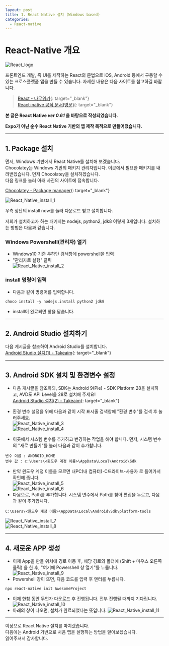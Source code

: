```yaml
---
layout: post
title: 1. React Native 설치 (Windows based)
categories:
  - React-native
---
```


# React-Native 개요

![React_logo](/assets/images/React_native/react.png)

프론트엔드 개발, 즉 UI를 제작하는 React의 문법으로 iOS, Android 등에서 구동할 수 있는 크로스플랫폼 앱을 만들 수 있습니다. 자세한 내용은 다음 사이트를 참고하길 바랍니다.  

> [React - 나무위키](https://namu.wiki/w/React(%EC%9E%90%EB%B0%94%EC%8A%A4%ED%81%AC%EB%A6%BD%ED%8A%B8%20%EB%9D%BC%EC%9D%B4%EB%B8%8C%EB%9F%AC%EB%A6%AC)){: target="_blank"}    
> [React-native 공식 문서(영문)](https://facebook.github.io/react-native/docs/getting-started){: target="_blank"}    

**본 글은 React Native _ver 0.61_ 을 바탕으로 작성되었습니다.**  

**Expo가 아닌 순수 React Native 기반의 앱 제작 목적으로 만들어졌습니다.**

---

## 1. Package 설치  

먼저, Windows 기반에서 React Native를 설치해 보겠습니다.  
Chocolatey는 Windows 기반의 패키지 관리자입니다. 이곳에서 필요한 패키지를 내려받겠습니다. 먼저 Chocolatey을 설치하겠습니다.  
다음 링크를 눌러 아래 사진의 사이트에 접속합니다.  

[Chocolatey - Package manager](https://chocolatey.org/){: target="_blank"}  

![React_Native_install_1](/assets/images/React_native/React_native_install/install_1.PNG)

우측 상단의 install now를 눌러 다운로드 받고 설치합니다.  

저희가 설치하고자 하는 패키지는 nodejs, python2, jdk8 이렇게 3개입니다. 설치하는 방법은 다음과 같습니다.  

### Windows Powershell(관리자) 열기

- Windows10 기준 우하단 검색창에 powershell을 입력
- "관리자로 실행" 클릭  
![React_Native_install_2](/assets/images/React_native/React_native_install/install_2.PNG)  

### install 명령어 입력

- 다음과 같이 명령어를 입력합니다.  
```
choco install -y nodejs.install python2 jdk8
```
- install이 완료되면 창을 닫습니다.  

---

## 2. Android Studio 설치하기  

다음 게시글을 참조하여 Android Studio를 설치합니다.  
[Android Studio 설치(1) - Takeaim](http://takeaimk.tk/android%20app%20developing/2019/09/02/(Android-Studio)1.%EA%B0%9C%EB%B0%9C-%EC%A4%80%EB%B9%84(1).html){: target="_blank"}  

---
## 3. Android SDK 설치 및 환경변수 설정  

- 다음 게시글을 참조하되, SDK는 Android 9(Pie) - SDK Platform 28을 설치하고, AVD도 API Level을 28로 설치해 주세요!  
[Android Studio 설치(2) - Takeaim](http://takeaimk.tk/android%20app%20developing/2019/09/09/(Android-Studio)2.%EA%B0%9C%EB%B0%9C-%EC%A4%80%EB%B9%84(2).html){: target="_blank"}  

- 환경 변수 설정을 위해 다음과 같이 시작 표시줄 검색창에 "환경 변수"를 검색 후 눌러주세요.  
![React_Native_install_3](/assets/images/React_native/React_native_install/install_3.PNG)  
![React_Native_install_4](/assets/images/React_native/React_native_install/install_4.PNG)  
- 이곳에서 시스템 변수를 추가하고 변경하는 작업을 해야 합니다. 먼저, 시스템 변수의 "새로 만들기"를 눌러 다음과 같이 추가합니다.  
```
변수 이름 : ANDROID_HOME
변수 값 : c:\Users\<윈도우 계정 이름>\AppData\Local\Android\Sdk
```
- 만약 윈도우 계정 이름을 모르면 내PC(내 컴퓨터)-C드라이브-사용자 로 들어가서 확인해 줍니다.  
![React_Native_install_5](/assets/images/React_native/React_native_install/install_5.PNG)  
![React_Native_install_6](/assets/images/React_native/React_native_install/install_6.PNG)  
- 다음으로, Path를 추가합니다. 시스템 변수에서 Path를 찾아 편집을 누르고, 다음과 같이 추가합니다.  
```
C:\Users\<윈도우 계정 이름>\AppData\Local\Android\Sdk\platform-tools
```
![React_Native_install_7](/assets/images/React_native/React_native_install/install_7.PNG)  
![React_Native_install_8](/assets/images/React_native/React_native_install/install_8.PNG)  

---
## 4. 새로운 APP 생성  
- 이제 App을 만들 위치에 경로 이동 후, 해당 경로의 폴더에 (Shift + 마우스 오른쪽 클릭) 을 한 후, "여기에 Powershell 창 열기"를 누릅니다.  
![React_Native_install_9](/assets/images/React_native/React_native_install/install_9.PNG)
- Powershell 창이 뜨면, 다음 코드를 입력 후 엔터를 누릅니다.  
```
npx react-native init AwesomeProject
```  
- 이제 한참 동안 무언가 다운로드 후 진행됩니다. 전부 진행될 때까지 기다립니다.  
![React_Native_install_10](/assets/images/React_native/React_native_install/install_10.PNG)
- 아래의 창이 나오면, 설치가 완료되었다는 뜻입니다.
![React_Native_install_11](/assets/images/React_native/React_native_install/install_11.PNG)  

---

이상으로 React Native 설치를 마치겠습니다.  
다음에는 Android 기반으로 처음 앱을 실행하는 방법을 알아보겠습니다.  
읽어주셔서 감사합니다.
